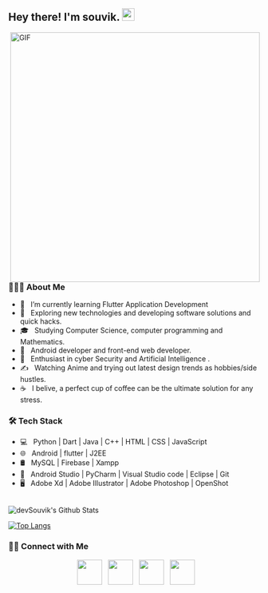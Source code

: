 
        
<h2> Hey there! I'm souvik. <img src="https://github.com/souvikguria98/souvikguria98/blob/master/Hi.gif" width="25"></h2>
<img align="right" alt="GIF" src="https://cdn.dribbble.com/users/1294594/screenshots/5460287/campan2.gif" width="500"/>
<!-- https://raw.githubusercontent.com/devSouvik/devSouvik/master/gif3.gif -->
<h3> 👨🏻‍💻 About Me </h3>

- 🔭 &nbsp; I’m currently learning Flutter Application Development
- 🤔 &nbsp; Exploring new technologies and developing software solutions and quick hacks.
- 🎓 &nbsp; Studying Computer Science, computer programming and Mathematics.
- 💼 &nbsp; Android developer and front-end web developer.
- 🌱 &nbsp; Enthusiast in cyber Security and Artificial Intelligence .
- ✍️ &nbsp; Watching Anime and trying out latest design trends as hobbies/side hustles.
- ☕ &nbsp; I belive, a perfect cup of coffee can be the ultimate solution for any stress. 

<h3>🛠 Tech Stack</h3>

- 💻 &nbsp; Python | Dart | Java | C++ | HTML | CSS | JavaScript 
- 🌐 &nbsp; Android | flutter | J2EE
- 🛢 &nbsp; MySQL | Firebase | Xampp
- 🔧 &nbsp; Android Studio | PyCharm | Visual Studio code | Eclipse | Git
- 🖥 &nbsp; Adobe Xd | Adobe Illustrator | Adobe Photoshop | OpenShot

<br>

<!-- ![souvik's Github Stats](https://github-readme-stats.vercel.app/api?username=devSouvik&show_icons=true&title_color=fff&icon_color=79ff97&text_color=9f9f9f&bg_color=151515) -->
<img align="center" src="https://github-readme-stats.vercel.app/api?username=devSouvik&include_all_commits=true&count_private=true&show_icons=true&line_height=20&title_color=7A7ADB&icon_color=2234AE&text_color=D3D3D3&bg_color=0,000000,130F40" alt="devSouvik's Github Stats">

</br>


[![Top Langs](https://github-readme-stats.vercel.app/api/top-langs/?username=devSouvik&layout=compact&text_color=daf7dc&bg_color=151515)](https://github.com/devSouvik/github-readme-stats)

<h3> 🤝🏻 Connect with Me </h3>

<p align="center">
&nbsp; <a href="https://www.linkedin.com/in/souvik-guria-/" target="_blank" rel="noopener noreferrer"><img src="https://img.icons8.com/plasticine/100/000000/linkedin.png" width="50" /></a>
&nbsp; <a href="mailto:souvikguria98@gmail.com" target="_blank" rel="noopener noreferrer"><img src="https://img.icons8.com/plasticine/100/000000/gmail.png"  width="50" /></a>
&nbsp; <a href="https://twitter.com/_souvik_guria" target="_blank" rel="noopener noreferrer"><img src="https://img.icons8.com/plasticine/100/000000/twitter.png" width="50" /></a>  
&nbsp; <a href="https://www.instagram.com/the_caffeine__addict/" target="_blank" rel="noopener noreferrer"><img src="https://img.icons8.com/plasticine/100/000000/instagram-new.png" width="50" /></a>  
</p>



